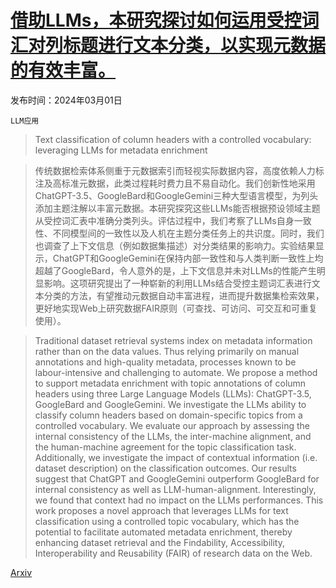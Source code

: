 # [借助LLMs，本研究探讨如何运用受控词汇对列标题进行文本分类，以实现元数据的有效丰富。](https://arxiv.org/abs/2403.00884)

发布时间：2024年03月01日

`LLM应用`

> Text classification of column headers with a controlled vocabulary: leveraging LLMs for metadata enrichment

> 传统数据检索体系侧重于元数据索引而轻视实际数据内容，高度依赖人力标注及高标准元数据，此类过程耗时费力且不易自动化。我们创新性地采用ChatGPT-3.5、GoogleBard和GoogleGemini三种大型语言模型，为列头添加主题注解以丰富元数据。本研究探究这些LLMs能否根据预设领域主题从受控词汇表中准确分类列头。评估过程中，我们考察了LLMs自身一致性、不同模型间的一致性以及人机在主题分类任务上的共识度。同时，我们也调查了上下文信息（例如数据集描述）对分类结果的影响力。实验结果显示，ChatGPT和GoogleGemini在保持内部一致性和与人类判断一致性上均超越了GoogleBard，令人意外的是，上下文信息并未对LLMs的性能产生明显影响。这项研究提出了一种崭新的利用LLMs结合受控主题词汇表进行文本分类的方法，有望推动元数据自动丰富进程，进而提升数据集检索效果，更好地实现Web上研究数据FAIR原则（可查找、可访问、可交互和可重复使用）。

> Traditional dataset retrieval systems index on metadata information rather than on the data values. Thus relying primarily on manual annotations and high-quality metadata, processes known to be labour-intensive and challenging to automate. We propose a method to support metadata enrichment with topic annotations of column headers using three Large Language Models (LLMs): ChatGPT-3.5, GoogleBard and GoogleGemini. We investigate the LLMs ability to classify column headers based on domain-specific topics from a controlled vocabulary. We evaluate our approach by assessing the internal consistency of the LLMs, the inter-machine alignment, and the human-machine agreement for the topic classification task. Additionally, we investigate the impact of contextual information (i.e. dataset description) on the classification outcomes. Our results suggest that ChatGPT and GoogleGemini outperform GoogleBard for internal consistency as well as LLM-human-alignment. Interestingly, we found that context had no impact on the LLMs performances. This work proposes a novel approach that leverages LLMs for text classification using a controlled topic vocabulary, which has the potential to facilitate automated metadata enrichment, thereby enhancing dataset retrieval and the Findability, Accessibility, Interoperability and Reusability (FAIR) of research data on the Web.

[Arxiv](https://arxiv.org/abs/2403.00884)